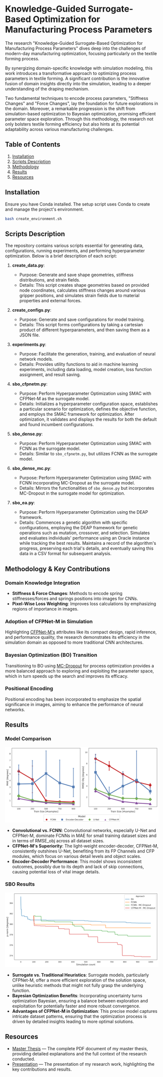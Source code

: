 # Knowledge-Guided Surrogate-Based Optimization for Manufacturing Process Parameters

The research "Knowledge-Guided Surrogate-Based Optimization for Manufacturing Process Parameters" dives deep into the
challenges of modern-day manufacturing optimization, focusing particularly on the textile forming process.

By synergizing domain-specific knowledge with simulation modeling, this work introduces a transformative approach to
optimizing process parameters in textile forming. A significant contribution is the innovative fusion of domain insights
directly into the simulation, leading to a deeper understanding of the draping mechanism.

Two fundamental techniques to encode process parameters, "Stiffness Changes" and "Force Changes", lay the foundation for
future explorations in the domain. Moreover, a remarkable progression is the shift from simulation-based optimization to
Bayesian optimization, promising efficient parameter space exploration. Through this methodology, the research not only
bolsters textile forming efficiency but also hints at its potential adaptability across various manufacturing
challenges.

## Table of Contents

1. [Installation](#installation)
2. [Scripts Description](#scripts-description)
3. [Methodology](#methodology--key-contributions)
4. [Results](#results)
5. [Resources](#resources)

## Installation

Ensure you have Conda installed. The setup script uses Conda to create and manage the project's environment.

```bash
bash create_environment.sh
```

## Scripts Description

The repository contains various scripts essential for generating data, configurations, running experiments, and
performing hyperparameter optimization. Below is a brief description of each script:

1. **create_data.py**:
    - Purpose: Generate and save shape geometries, stiffness distributions, and strain fields.
    - Details: This script creates shape geometries based on provided node coordinates, calculates stiffness changes
      around various gripper positions, and simulates strain fields due to material properties and external forces.

2. **create_configs.py**:
    - Purpose: Generate and save configurations for model training.
    - Details: This script forms configurations by taking a cartesian product of different hyperparameters, and then
      saving them as a JSON file.

3. **experiments.py**:
    - Purpose: Facilitate the generation, training, and evaluation of neural network models.
    - Details: Provides utility functions to aid in machine learning experiments, including data loading, model
      creation, loss function assignment, and result saving.

4. **sbo_cfpnetm.py**:
    - Purpose: Perform Hyperparameter Optimization using SMAC with CFPNet-M as the surrogate model.
    - Details: Initializes a hyperparameter configuration space, establishes a particular scenario for optimization,
      defines the objective function, and employs the SMAC framework for optimization. After optimization, it validates
      and displays the results for both the default and found incumbent configurations.

5. **sbo_dense.py**:
    - Purpose: Perform Hyperparameter Optimization using SMAC with FCNN as the surrogate model.
    - Details: Similar to `sbo_cfpnetm.py`, but utilizes FCNN as the surrogate model.

6. **sbo_dense_mc.py**:
    - Purpose: Perform Hyperparameter Optimization using SMAC with FCNN incorporating MC-Dropout as the surrogate model.
    - Details: Mirrors the functionalities of `sbo_dense.py` but incorporates MC-Dropout in the surrogate model for
      optimization.

7. **sbo_ea.py**:
    - Purpose: Perform Hyperparameter Optimization using the DEAP framework.
    - Details: Commences a genetic algorithm with specific configurations, employing the DEAP framework for genetic
      operations such as mutation, crossover, and selection. Simulates and evaluates individuals' performance using an
      Oracle instance while tracking the best results. Maintains a record of the algorithm's progress, preserving each
      trial's details, and eventually saving this data in a CSV format for subsequent analysis.

## Methodology & Key Contributions

### Domain Knowledge Integration

- **Stiffness & Force Changes**: Methods to encode spring stiffnesses/forces and springs positions into images for CNNs.
- **Pixel-Wise Loss Weighting**: Improves loss calculations by emphasizing regions of importance in images.

### Adoption of CFPNet-M in Simulation

Highlighting [CFPNet-M's](https://arxiv.org/pdf/2105.04075.pdf) attributes like its compact design, rapid inference, and
performance quality, the research demonstrates its efficiency in the simulation domain as opposed to more traditional
CNN architectures.

### Bayesian Optimization (BO) Transition

Transitioning to BO using [MC-Dropout](http://proceedings.mlr.press/v48/gal16.pdf) for process optimization provides a
more balanced approach to exploring and exploiting the parameter space, which in turn speeds up the search and improves
its efficacy.

### Positional Encoding

Positional encoding has been incorporated to emphasize the spatial significance in images, aiming to enhance the
performance of neural networks.

## Results

### Model Comparison

![Plot showing model comparison](./results_model.png)

- **Convolutional vs. FCNN**: Convolutional networks, especially U-Net and CFPNet-M, dominate FCNNs in MAE for small
  training dataset sizes and in terms of RMSE_obj across all dataset sizes.
- **CFPNet-M's Superiority**: The light-weight encoder-decoder, CFPNet-M, consistently outshines U-Net, benefiting from
  its FP Channels and CFP modules, which focus on various detail levels and object scales.
- **Encoder-Decoder Performance**: This model shows inconsistent outcomes, possibly due to its depth and lack of skip
  connections, causing potential loss of vital image details.

### SBO Results

![Plot showing SBO results](./results_opt.png)

- **Surrogate vs. Traditional Heuristics**: Surrogate models, particularly CFPNet-M, offer a more efficient exploration
  of the solution space, unlike heuristic methods that might not fully grasp the underlying function.
- **Bayesian Optimization Benefits**: Incorporating uncertainty turns optimization Bayesian, ensuring a balance between
  exploration and exploitation for potentially faster and more robust convergence.
- **Advantages of CFPNet-M in Optimization**: This precise model captures intricate dataset patterns, ensuring that the
  optimization process is driven by detailed insights leading to more optimal solutions.

## Resources

- [Master Thesis](https://drive.google.com/file/d/1xT8gdCf4KUjKuaM_V_lJjZZyNrLVJqlD/view?usp=drive_link) — The complete
  PDF document of my master thesis, providing detailed explanations and the full context of the research conducted.
- [Presentation](https://docs.google.com/presentation/d/1W_r7YDsGix6zE4SrbwfPBxiymo1WQukJ3GJEC5ftZ1Y/edit?usp=sharing) —
  The presentation of my research work, highlighting the key contributions and results.